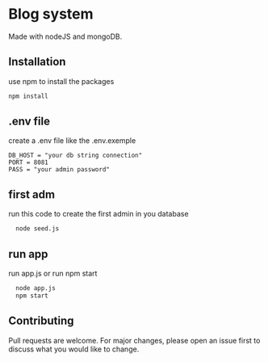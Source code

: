 # Blog system 

Made with nodeJS and mongoDB.

## Installation

use npm to install the packages

```bash
npm install
```


## .env file

create a .env file like the .env.exemple
```
DB_HOST = "your db string connection"
PORT = 8081
PASS = "your admin password"

``````



## first adm

run this code to create the first admin in you database

```bash
  node seed.js

```

## run app

run app.js or run npm start

```bash
  node app.js
  npm start
```

## Contributing
Pull requests are welcome. For major changes, please open an issue first to discuss what you would like to change.


